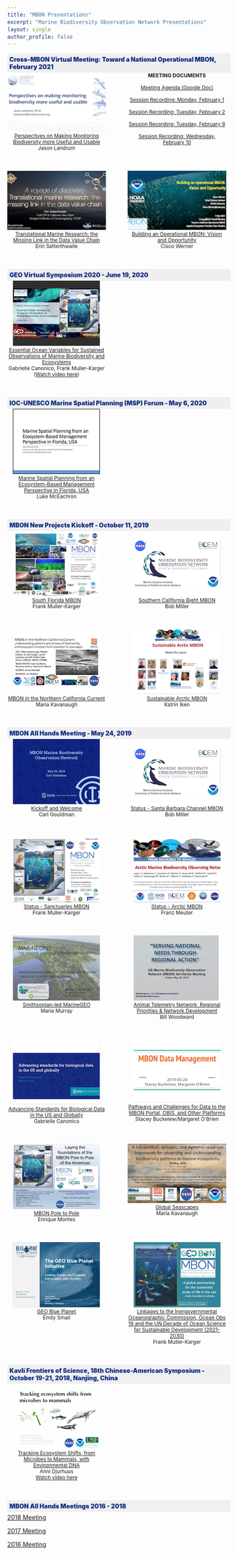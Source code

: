 ```yaml
---
title: "MBON Presentations"
excerpt: "Marine Biodiversity Observation Network Presentations"
layout: single
author_profile: false
---
```


<div style="width: 100%; float:left; background-color: #efefef; font-weight: 900; color: #102f84; padding: 5px;">Cross-MBON Virtual Meeting: Toward a National Operational MBON, February 2021</div>
<br>
<div style="width:45%; float:left; text-align:center; font-size: smaller;">
<a href="/assets/Landrum_X-MBON keynote_Final_02012021.pdf" target="_blank"><img src="/images/landrum.png"><br>
Perspectives on Making Monitoring Biodiversity more Useful and Usable</a><br>
Jason Landrum

</div>

<div style="width:45%; float:right; text-align:center; font-size: smaller;">
  <strong>MEETING DOCUMENTS</strong><br><br><a href="https://docs.google.com/document/d/14VIlL22LPAiEbAYvweJtSqPkJDe55cH8EL7nteFLoMk/edit" target="_blank">Meeting Agenda (Google Doc)</a><br><br>
<a href="https://usf.box.com/s/z295uo8nmd2ytidl8awqdmar58vsruht" target="_blank">Session Recording: Monday, February 1</a><br><br>
<a href="https://usf.box.com/s/h20m5gak2hzlsqpa5vqs7epvd6bk815d" target="_blank">Session Recording: Tuesday, February 2</a><br><br>
 <a href="https://usf.app.box.com/s/upylhgcchpvcz532i9ivquaemaphms91" target="_blank">Session Recording: Tuesday, February 9</a><br><br>
 <a href="https://usf.box.com/s/ys70b3k2lfamzpxpu2z494kxhnipynz5" target="_blank">Session Recording: Wednesday, February 10</a> 
  

</div>

<div style="clear: both;"></div>

<p>&nbsp;</p>

<div style="width:45%; float:left; text-align:center; font-size: smaller;">
<a href="/assets/XMBON_2.2.2021_Satterthwaite_FINAL.pdf" target="_blank"><img src="/images/satterthwaite.png"><br>
Translational Marine Research: the Missing Link in the Data Value Chain</a><br>
Erin Satterthwaite
</div>

<div style="width:45%; float:right; text-align:center; font-size: smaller;">
<a href="/assets/Werner_MBON_Feb2021.pdf" target="_blank"><img src="/images/werner.png"><br>
Building an Operational MBON: Vision and Opportunity</a><br>
Cisco Werner</div>

<div style="clear: both;"></div>
<p>&nbsp;</p>


<div style="width: 100%; float:left; background-color: #efefef; font-weight: 900; color: #102f84; padding: 5px;">GEO Virtual Symposium 2020 - June 19, 2020</div>
<br>
<div style="width:45%; float:left; text-align:center; font-size: smaller;">
<a href="/assets/FMK_GC_GEO-2020-Presentation_June 8.pdf" target="_blank"><img src="/images/geo_symposium_2020.png"><br>
Essential Ocean Variables for Sustained Observations of Marine Biodiversity and Ecosystems</a><br>
Gabrielle Canonico, Frank Muller-Karger<br>(<a href="https://www.youtube.com/embed/V-wLqk2ln1U" target="_blank">Watch video here</a>)
</div>

<div style="clear: both;"></div>

<p>&nbsp;</p>

<div style="width: 100%; float:left; background-color: #efefef; font-weight: 900; color: #102f84; padding: 5px;">IOC-UNESCO Marine Spatial Planning (MSP) Forum - May 6, 2020</div>
<br>
<div style="width:45%; float:left; text-align:center; font-size: smaller;">
<a href="/assets/McEachron%20MSP%20Slides%202020e.pdf" target="_blank"><img src="/images/msp_lm.png"><br>
Marine Spatial Planning from an Ecosystem-Based Management Perspective in Florida, USA</a><br>
Luke McEachron

</div>

<div style="clear: both;"></div>

<p>&nbsp;</p>

<div style="width: 100%; float:left; background-color: #efefef; font-weight: 900; color: #102f84; padding: 5px;">MBON New Projects Kickoff - October 11, 2019</div>
<br>
<div style="width:45%; float:left; text-align:center; font-size: smaller;">
<a href="https://usf.box.com/s/1lgwavlh1yq1gx19r1188l0v9fun317h" target="_blank"><img src="/images/mbon_fmk_20191011.png"><br>
South Florida MBON</a><br>
Frank Muller-Karger

</div>

<div style="width:45%; float:right; text-align:center; font-size: smaller;">
<a href="/assets/MBON_kickoff_SCB.pdf" target="_blank"><img src="/images/mbon_bm_20191011.png"><br>
Southern California Bight MBON</a><br>
Bob Miller

</div>

<div style="clear: both;"></div>

<p>&nbsp;</p>

<div style="width:45%; float:left; text-align:center; font-size: smaller;">
<a href="/assets/MBON_NCC_SHARE.pdf" target="_blank"><img src="/images/mbon_ncc.png"><br>
MBON in the Northern California Current</a><br>
Maria Kavanaugh
</div>

<div style="width:45%; float:right; text-align:center; font-size: smaller;">
<a href="/assets/AMBON2lightningtalk.pdf" target="_blank"><img src="/images/sustainableambon.png"><br>
Sustainable Arctic MBON</a><br>
Katrin Iken

</div>

<div style="clear: both;"></div>
<p>&nbsp;</p>



<div style="width: 100%; float:left; background-color: #efefef; font-weight: 900; color: #102f84; padding: 5px;">MBON All Hands Meeting - May 24, 2019</div>
<br>

<div style="width:45%; float:left; text-align:center; font-size: smaller;">
<a href="/assets/0845_gouldman_MBON%20mtg%20MAY_2019_gouldman-converted-compressed.pdf" target="_blank"><img src="/images/overview_cg_mbonallhands.png"><br>
Kickoff and Welcome</a><br>
Carl Gouldman

</div>

<div style="width:45%; float:right; text-align:center; font-size: smaller;">
<a href="/assets/0930_miller_NASA_April_2019-converted-compressed.pdf" target="_blank"><img src="/images/mbon_bm_20191011.png"><br>
Status - Santa Barbara Channel MBON</a><br>
Bob Miller

</div>

<div style="clear: both;"></div>

<p>&nbsp;</p>

<div style="width:45%; float:left; text-align:center; font-size: smaller;">
<a href="/assets/1000_mueller-kargerSanctuaries_MBON_FMK-2019_V1-converted-compressed.pdf" target="_blank"><img src="/images/sanctuaries_fmk_mbonallhands.png"><br>
Status - Sanctuaries MBON</a><br>
Frank Muller-Karger
</div>

<div style="width:45%; float:right; text-align:center; font-size: smaller;">
<a href="/assets/1030_mueter_All%20MBON%202019%20meeting%20FINAL%20AMBON-converted-compressed.pdf" target="_blank"><img src="/images/ambon_fm_mbonallhands.png"><br>
Status - Arctic MBON</a><br>
Franz Meuter
</div>

<div style="clear: both;"></div>

<p>&nbsp;</p>

<div style="width:45%; float:left; text-align:center; font-size: smaller;">
<a href="/assets/1130_Murray_MBON%20AllHands_190524p-converted-compressed.pdf" target="_blank"><img src="/images/marinegeo_mm_mbonallhands.png"><br>
Smithsonian-led MarineGEO</a><br>
Maria Murray
</div>

<div style="width:45%; float:right; text-align:center; font-size: smaller;">
<a href="/assets/1145_Woodward%20MBON%20All%20Hands%20Meeting%20May%2024%2C%20%202019-converted-compressed.pdf" target="_blank"><img src="/images/regional_bw_mbonallhands.png"><br>
Animal Telemetry Network: Regional Priorities & Network Development</a><br>
Bill Woodward
</div>

<div style="clear: both;"></div>

<p>&nbsp;</p>

<div style="width:45%; float:left; text-align:center; font-size: smaller;">
<a href="/assets/1315_a_Canonico_Data%20standards%20presentation_MBON%20All%20Hands%202019-converted-compressed.pdf" target="_blank"><img src="/images/standards_gc_mbonallhands.png"><br>
Advancing Standards for Biological Data in the US and Globally</a><br>
Gabrielle Canonico
</div>

<div style="width:45%; float:right; text-align:center; font-size: smaller;">
<a href="/assets/1330_b_Buckelew_obrien_MBON%20DM%20-%20overview%20-%20final-converted-compressed.pdf" target="_blank"><img src="/images/data_sb_mbonallhands.png"><br>
Pathways and Challenges for Data to the MBON Portal, OBIS, and Other Platforms</a><br>
Stacey Buckelew/Margaret O'Brien
</div>

<div style="clear: both;"></div>


<p>&nbsp;</p>

<div style="width:45%; float:left; text-align:center; font-size: smaller;">
<a href="/assets/1345_MontesMBON_P2P_MAY2019_day2_EM-converted-compressed.pdf" target="_blank"><img src="/images/poletopole_em_mbonallhands.png"><br>
MBON Pole to Pole</a><br>
Enrique Montes
</div>

<div style="width:45%; float:right; text-align:center; font-size: smaller;">
<a href="/assets/1400_Kavanaugh_NASA_BEF_2019_KAVANAUGH_GLOBEUPDATE-converted-compressed.pdf" target="_blank"><img src="/images/seascape_mk_mbonallhands.png"><br>
Global Seascapes</a><br>
Maria Kavanaugh
</div>

<div style="clear: both;"></div>

<p>&nbsp;</p>

<div style="width:45%; float:left; text-align:center; font-size: smaller;">
<a href="/assets/1415_Smail_May_2019_MBON_Blue_Planet-converted-compressed.pdf" target="_blank"><img src="/images/geoblue_es_mbonallhands.png"><br>
GEO Blue Planet</a><br>
Emily Smail
</div>

<div style="width:45%; float:right; text-align:center; font-size: smaller;">
<a href="/assets/1430_Muller-Karger_MBON_International_May2019-converted-compressed.pdf" target="_blank"><img src="/images/linkages_fmk_mbonallhands.png"><br>
Linkages to the Inergovernmental Oceanographic Commission, Ocean Obs 19 and the UN Decade of Ocean Science for Sustainable Development (2021-2030)</a><br>
Frank Muller-Karger
</div>

<div style="clear: both;"></div>

<p>&nbsp;</p>

<div style="width: 100%; float:left; background-color: #efefef; font-weight: 900; color: #102f84; padding: 5px;">Kavli Frontiers of Science, 18th Chinese-American Symposium - October 19-21, 2018, Nanjing, China</div>
<br>
<div style="width:45%; float:left; text-align:center; font-size: smaller;">
<a href="https://vimeo.com/297203776" target="_blank"><img src="/images/ecosystem_shifts_ad.png"><br>
Tracking Ecosystem Shifts, from Microbes to Mammals, with Environmental DNA</a><br>
Anni Djurhuus<br><a href="https://vimeo.com/297203776" target="_blank">Watch video here</a>
</div>

<div style="clear: both;"></div>

<p>&nbsp;</p>

<div style="width: 100%; float:left; background-color: #efefef; font-weight: 900; color: #102f84; padding: 5px;">MBON All Hands Meetings 2016 - 2018</div>
<br>

  
[2018 Meeting](https://cce.nasa.gov/biodiversity/meetings/mbon_spring2018.html)

[2017 Meeting](https://cce.nasa.gov/cce/mbon_2017/agenda.html)

[2016 Meeting](https://cce.nasa.gov/cce/mbon_2016/agenda.html)

